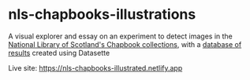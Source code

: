 # nls-chapbooks-illustrations

A visual explorer and essay on an experiment to detect images in the [National Library of Scotland's Chapbook collections](https://data.nls.uk/data/digitised-collections/chapbooks-printed-in-scotland/), with a [database of results](https://nls-chapbooks-illustrations.vercel.app/) created using Datasette

Live site: https://nls-chapbooks-illustrated.netlify.app

